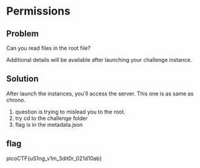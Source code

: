 # Permissions
## Problem
Can you read files in the root file?

Additional details will be available after launching your challenge instance.
## Solution
After launch the instances, you'll access the server.
This one is as same as chrono.
1. question is trying to mislead you to the root.
2. try cd to the challenge folder
3. flag is in the metadata.json
## flag
picoCTF{uS1ng_v1m_3dit0r_021d10ab}